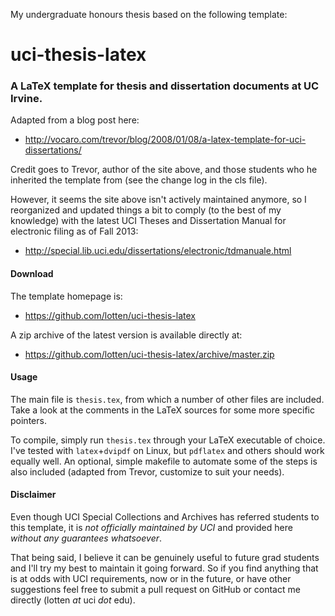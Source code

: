 My undergraduate honours thesis based on the following template:




uci-thesis-latex
================

### A LaTeX template for thesis and dissertation documents at UC Irvine.

Adapted from a blog post here:

- http://vocaro.com/trevor/blog/2008/01/08/a-latex-template-for-uci-dissertations/

Credit goes to Trevor, author of the site above, and those students
who he inherited the template from (see the change log in the cls
file).

However, it seems the site above isn't actively maintained anymore, so
I reorganized and updated things a bit to comply (to the best of my
knowledge) with the latest UCI Theses and Dissertation Manual for
electronic filing as of Fall 2013:

- http://special.lib.uci.edu/dissertations/electronic/tdmanuale.html

#### Download

The template homepage is:
- https://github.com/lotten/uci-thesis-latex

A zip archive of the latest version is available directly at:
- https://github.com/lotten/uci-thesis-latex/archive/master.zip

#### Usage

The main file is `thesis.tex`, from which a number of other files are
included. Take a look at the comments in the LaTeX sources for some
more specific pointers.

To compile, simply run `thesis.tex` through your LaTeX executable of
choice. I've tested with `latex`+`dvipdf` on Linux, but `pdflatex` and
others should work equally well. An optional, simple makefile to
automate some of the steps is also included (adapted from Trevor,
customize to suit your needs).

#### Disclaimer

Even though UCI Special Collections and Archives has referred students
to this template, it is _not officially maintained by UCI_ and provided
here _without any guarantees whatsoever_.

That being said, I believe it can be genuinely useful to future grad
students and I'll try my best to maintain it going forward. So if you
find anything that is at odds with UCI requirements, now or in the
future, or have other suggestions feel free to submit a pull request
on GitHub or contact me directly (lotten _at_ uci _dot_ edu).
